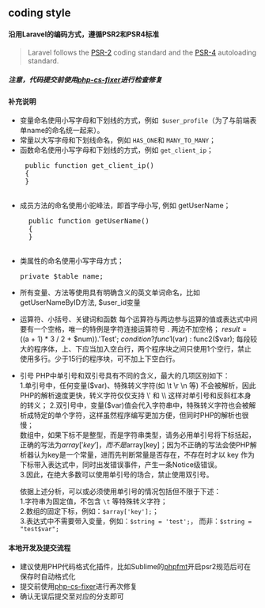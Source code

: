## coding style
#### 沿用Laravel的编码方式，遵循PSR2和PSR4标准
> Laravel follows the [PSR-2](https://github.com/PizzaLiu/PHP-FIG/blob/master/PSR-2-coding-style-guide-cn.md) coding standard and the [PSR-4](https://github.com/PizzaLiu/PHP-FIG/blob/master/PSR-4-autoloader-cn.md) autoloading standard.

##### 注意，代码提交前使用[php-cs-fixer](https://github.com/FriendsOfPHP/PHP-CS-Fixer)进行检查修复 #####

#### 补充说明
- 变量命名使用小写字母和下划线的方式，例如` $user_profile`（为了与前端表单name的命名统一起来）。
- 常量以大写字母和下划线命名，例如 `HAS_ONE`和 `MANY_TO_MANY`；
-  函数命名使用小写字母和下划线的方式，例如 `get_client_ip`；
  <pre>
    public function get_client_ip()
    {
    }

</pre>

- 成员方法的命名使用小驼峰法，即首字母小写, 例如 getUserName；
  <pre>
    public function getUserName()
    {
    }

</pre>

- 类属性的命名使用小写字母方式；
  <pre>private $table_name;</pre>

- 所有变量、方法等使用具有明确含义的英文单词命名，比如getUserNameByID方法, $user_id变量

- 运算符、小括号、关键词和函数
    每个运算符与两边参与运算的值或表达式中间要有一个空格，唯一的特例是字符连接运算符号 . 两边不加空格；
    $result = (($a + 1) * 3 / 2 + $num)).'Test';
    $condition ? func1($var) : func2($var);
    每段较大的程序体，上、下应当加入空白行，两个程序块之间只使用1个空行，禁止使用多行。少于15行的程序块，可不加上下空白行。



- 引号
    PHP中单引号和双引号具有不同的含义，最大的几项区别如下：    
    1.单引号中，任何变量($var)、特殊转义字符(如 \t \r \n 等)    不会被解析，因此PHP的解析速度更快，转义字符仅仅支持 \' 和 \\ 这样对单引号和反斜杠本身的转义；    
    2.双引号中，变量($var)值会代入字符串中，特殊转义字符也会被解析成特定的单个字符，这样虽然程序编写更加方便，但同时PHP的解析也很慢；   
数组中，如果下标不是整型，而是字符串类型，请务必用单引号将下标括起，正确的写法为$array['key']，而不是$array[key]；因为不正确的写法会使PHP解析器认为key是一个常量，进而先判断常量是否存在，不存在时才以 key 作为下标带入表达式中，同时出发错误事件，产生一条Notice级错误。    
    3.因此，在绝大多数可以使用单引号的场合，禁止使用双引号。    

    依据上述分析，可以或必须使用单引号的情况包括但不限于下述：    
    1.字符串为固定值，不包含 `\t` 等特殊转义字符；    
    2.数组的固定下标，例如：`$array['key'];`；    
    3.表达式中不需要带入变量，例如：`$string = 'test';`， 而非：`$string = "test$var";`

#### 本地开发及提交流程
- 建议使用PHP代码格式化插件，比如Sublime的[phpfmt](https://github.com/phpfmt/sublime-phpfmt)开启psr2规范后可在保存时自动格式化
- 提交前使用[php-cs-fixer](https://github.com/FriendsOfPHP/PHP-CS-Fixer)进行再次修复
- 确认无误后提交至对应的分支即可